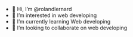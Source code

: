 - 👋 Hi, I’m @rolandlernard
- 👀 I’m interested in web developing 
- 🌱 I’m currently learning Web developing
- 💞️ I’m looking to collaborate on web developing



<!---
rolandlernard/rolandlernard is a ✨ special ✨ repository because its `README.md` (this file) appears on your GitHub profile.
You can click the Preview link to take a look at your changes.
--->
